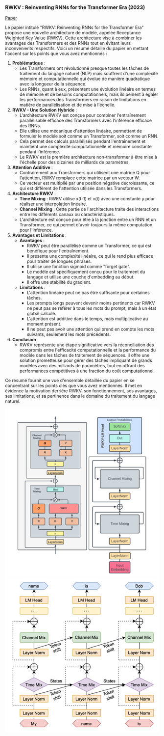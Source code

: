 ### RWKV : Reinventing RNNs for the Transformer Era (2023)

[Paper](https://arxiv.org/pdf/2305.13048.pdf)

Le papier intitulé "RWKV: Reinventing RNNs for the Transformer Era" propose une nouvelle architecture de modèle, appelée Receptance Weighted Key Value (RWKV). Cette architecture vise à combiner les avantages des Transformers et des RNNs tout en évitant leurs inconvénients respectifs. Voici un résumé détaillé du papier en mettant l'accent sur les points que vous avez mentionnés :

1. **Problématique** :
    - Les Transformers ont révolutionné presque toutes les tâches de traitement du langage naturel (NLP) mais souffrent d'une complexité mémoire et computationnelle qui évolue de manière quadratique avec la longueur de la séquence.
    - Les RNNs, quant à eux, présentent une évolution linéaire en termes de mémoire et de besoins computationnels, mais ils peinent à égaler les performances des Transformers en raison de limitations en matière de parallélisation et de mise à l'échelle.
2. **RWKV - Une Solution Hybride** :
    - L'architecture RWKV est conçue pour combiner l'entraînement parallélisable efficace des Transformers avec l'inférence efficace des RNNs.
    - Elle utilise une mécanique d'attention linéaire, permettant de formuler le modèle soit comme un Transformer, soit comme un RNN.
    - Cela permet des calculs parallélisés pendant l'entraînement et maintient une complexité computationnelle et mémoire constante pendant l'inférence.
    - Le RWKV est la première architecture non-transformer à être mise à l'échelle pour des dizaines de milliards de paramètres.
3. **Attention Additive** :
    - Contrairement aux Transformers qui utilisent une matrice Q pour l'attention, RWKV remplace cette matrice par un vecteur W.
    - Ce vecteur est multiplié par une position négative décroissante, ce qui est différent de l'attention utilisée dans les Transformers.
4. **Architecture RWKV** :
    - **Time Mixing** : RWKV utilise x(t-1) et x(t) avec une constante μ pour réaliser une interpolation linéaire.
    - **Channel Mixing** : Cette partie de l'architecture traite des interactions entre les différents canaux ou caractéristiques.
    - L'architecture est conçue pour être à la jonction entre un RNN et un Transformer, ce qui permet d'avoir toujours la même computation pour l'inférence.
5. **Avantages et Limitations** :
    - **Avantages** :
        - RWKV peut être parallélisé comme un Transformer, ce qui est bénéfique pour l'entraînement.
        - Il présente une complexité linéaire, ce qui le rend plus efficace pour traiter de longues phrases.
        - Il utilise une fonction sigmoid comme "forget gate".
        - Le modèle est spécifiquement conçu pour le traitement du langage et utilise une couche d'embedding au début.
        - Il offre une stabilité du gradient.
    - **Limitations** :
        - L'attention linéaire peut ne pas être suffisante pour certaines tâches.
        - Les prompts longs peuvent devenir moins pertinents car RWKV ne peut pas se référer à tous les mots du prompt, mais à un état global calculé.
        - L'attention est additive dans le temps, mais multiplicative au moment présent.
        - Il ne peut pas avoir une attention qui prend en compte les mots suivants, seulement les mots précédents.
6. **Conclusion** :
    - RWKV représente une étape significative vers la réconciliation des compromis entre l'efficacité computationnelle et la performance du modèle dans les tâches de traitement de séquences. Il offre une solution prometteuse pour gérer des tâches impliquant de grands modèles avec des milliards de paramètres, tout en offrant des performances compétitives à une fraction du coût computationnel.

Ce résumé fournit une vue d'ensemble détaillée du papier en se concentrant sur les points clés que vous avez mentionnés. Il met en évidence la motivation derrière RWKV, son fonctionnement, ses avantages, ses limitations, et sa pertinence dans le domaine du traitement du langage naturel.


![RWKV Architecture](../schema/rwkv-1.png)
![RWKV in series (token shift)](../schema/rwkv-2.png)